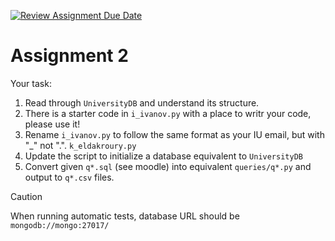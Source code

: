 [![Review Assignment Due Date](https://classroom.github.com/assets/deadline-readme-button-22041afd0340ce965d47ae6ef1cefeee28c7c493a6346c4f15d667ab976d596c.svg)](https://classroom.github.com/a/b4h4jmVs)
# Assignment 2

Your task:

1. Read through `UniversityDB` and understand its structure.
2. There is a starter code in `i_ivanov.py` with a place to writr your code, please use it! 
3. Rename `i_ivanov.py` to follow the same format as your IU email, but with "_" not ".". `k_eldakroury.py`
4. Update the script to initialize a database equivalent to `UniversityDB`
5. Convert given `q*.sql` (see moodle) into equivalent `queries/q*.py` and output to `q*.csv` files.

> [!CAUTION]
> When running automatic tests, database URL should be `mongodb://mongo:27017/`
